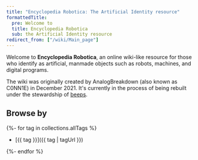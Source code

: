 ```yaml
---
title: "Encyclopedia Robotica: The Artificial Identity resource"
formattedTitle:
  pre: Welcome to
  title: Encyclopedia Robotica
  sub: the Artificial Identity resource
redirect_from: ["/wiki/Main_page"]
---
```


Welcome to **Encyclopedia Robotica**, an online wiki-like resource for those who identify as artificial, manmade objects such as robots, machines, and digital programs.

The wiki was originally created by AnalogBreakdown (also known as C0NN1E) in December 2021. It's currently in the process of being rebuilt under the stewardship of [beeps](//beeps.website).

## Browse by

{%- for tag in collections.allTags %}

- [{{ tag }}]({{ tag | tagUrl }})

{%- endfor %}
